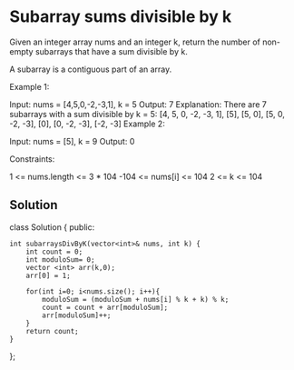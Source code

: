 # Subarray sums divisible by k

Given an integer array nums and an integer k, return the number of non-empty subarrays that have a sum divisible by k.

A subarray is a contiguous part of an array.

Example 1:

Input: nums = [4,5,0,-2,-3,1], k = 5
Output: 7
Explanation: There are 7 subarrays with a sum divisible by k = 5:
[4, 5, 0, -2, -3, 1], [5], [5, 0], [5, 0, -2, -3], [0], [0, -2, -3], [-2, -3]
Example 2:

Input: nums = [5], k = 9
Output: 0
 

Constraints:

1 <= nums.length <= 3 * 104
-104 <= nums[i] <= 104
2 <= k <= 104


## Solution

class Solution 
{
public:

    int subarraysDivByK(vector<int>& nums, int k) {
        int count = 0;
        int moduloSum= 0;
        vector <int> arr(k,0);
        arr[0] = 1;

        for(int i=0; i<nums.size(); i++){
            moduloSum = (moduloSum + nums[i] % k + k) % k;
            count = count + arr[moduloSum];
            arr[moduloSum]++;
        }
        return count;
    }
};
